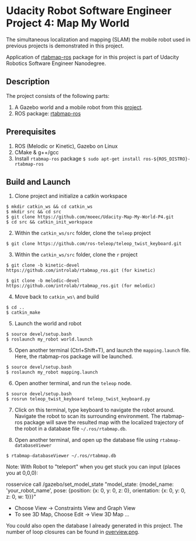 # Udacity Robot Software Engineer Project 4: Map My World

The simultaneous localization and mapping (SLAM) the mobile robot used in previous projects is demonstrated in this project.

Application of [rtabmap-ros](http://wiki.ros.org/rtabmap_ros) package for in this project is part of Udacity Robotics Software Engineer Nanodegree.

## Description
The project consists of the following parts:
1. A Gazebo world and a mobile robot from this [project](https://github.com/moeec/Udacity-Map-My-World-P4).
2. ROS package: [rtabmap-ros](http://wiki.ros.org/rtabmap_ros)

## Prerequisites
1. ROS (Melodic or Kinetic), Gazebo on Linux
2. CMake & g++/gcc
3. Install `rtabmap-ros` package `$ sudo apt-get install ros-${ROS_DISTRO}-rtabmap-ros`

## Build and Launch

1. Clone project and initialize a catkin workspace
```
$ mkdir catkin_ws && cd catkin_ws
$ mkdir src && cd src
$ git clone https://github.com/moeec/Udacity-Map-My-World-P4.git
$ cd src && catkin_init_workspace
```

2. Within the `catkin_ws/src` folder, clone the `teleop` project
```
$ git clone https://github.com/ros-teleop/teleop_twist_keyboard.git
```

3. Within the `catkin_ws/src` folder, clone the `r` project
```
$ git clone -b kinetic-devel https://github.com/introlab/rtabmap_ros.git (for kinetic)

$ git clone -b melodic-devel https://github.com/introlab/rtabmap_ros.git (for melodic)

```

4. Move back to `catkin_ws\` and build
```
$ cd ..
$ catkin_make
```

5. Launch the world and robot
```
$ source devel/setup.bash
$ roslaunch my_robot world.launch
```

5. Open another terminal (Ctrl+Shift+T), and launch the `mapping.launch` file. 
Here, the rtabmap-ros package will be launched.
```
$ source devel/setup.bash
$ roslaunch my_robot mapping.launch
```

6. Open another terminal, and run the `teleop` node.
```
$ source devel/setup.bash
$ rosrun teleop_twist_keyboard teleop_twist_keyboard.py
```

7. Click on this terminal, type keyboard to navigate the robot around. Navigate 
the robot to scan its surrounding environment. The rtabmap-ros package will save
the resulted map with the localized trajectory of the robot in a database file 
`~/.ros/rtabmap.db`.

8. Open another terminal, and open up the database file using `rtabmap-databaseViewer`
```
$ rtabmap-databaseViewer ~/.ros/rtabmap.db
```


Note: With Robot to "teleport" when you get stuck you can input (places you at 0,0,0):

rosservice call /gazebo/set_model_state "model_state:
  {model_name: 'your_robot_name',
  pose:
    {position: {x: 0, y: 0, z: 0},
    orientation: {x: 0, y: 0, z: 0, w: 1}}}"

* Choose View -> Constraints View and Graph View
* To see 3D Map, Choose Edit -> View 3D Map ...
    
You could also open the database I already generated in this project. The number
of loop closures can be found in [overview.png](images/overview.png).
